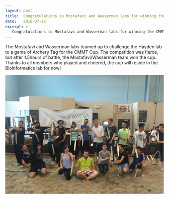 ```yaml
---
layout: post
title:  Congratulations to Mostafavi and Wasserman labs for winning the CMMT Cup Challenge! 
date:   2016-07-22
excerpt: >
   Congratulations to Mostafavi and Wasserman labs for winning the CMMT Cup Challenge!
---
```



  The Mostafavi and Wasserman labs teamed up to challenge the Hayden lab to a game of Archery Tag for the CMMT Cup. The competition was fierce, but after 1.5hours of battle, the Mostafavi/Wasserman team won the cup. Thanks to all members who played and cheered, the cup will reside in the Bioinformatics lab for now!

![alt tag](../images/archery.JPG)